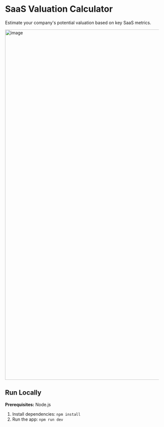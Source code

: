 # SaaS Valuation Calculator
Estimate your company's potential valuation based on key SaaS metrics.

<img width="766" height="1142" alt="image" src="https://github.com/user-attachments/assets/17e8baf0-0273-44df-9d1e-bff9da656f74" />


## Run Locally

**Prerequisites:**  Node.js

1. Install dependencies:
   `npm install`
2. Run the app:
   `npm run dev`
